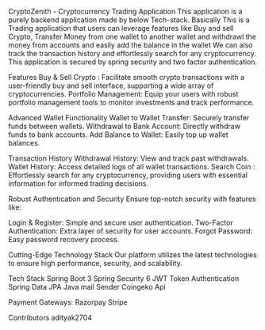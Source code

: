 CryptoZenith - Cryptocurrency Trading Application
This application is a purely backend application made by below Tech-stack. Basically This is a Trading application that users can leverage features like Buy and sell Crypto, Transfer Money from one wallet to another wallet and withdrawl the money from accounts and easily add the balance in the wallet
We can also track the transaction history and effortlessly search for any cryptocurrency. This application is secured by spring security and two factor authentication.

Features
Buy & Sell Crypto : Facilitate smooth crypto transactions with a user-friendly buy and sell interface, supporting a wide array of cryptocurrencies.
Portfolio Management: Equip your users with robust portfolio management tools to monitor investments and track performance.

Advanced Wallet Functionality
Wallet to Wallet Transfer: Securely transfer funds between wallets.
Withdrawal to Bank Account: Directly withdraw funds to bank accounts.
Add Balance to Wallet: Easily top up wallet balances.

Transaction History
Withdrawal History: View and track past withdrawals.
Wallet History: Access detailed logs of all wallet transactions.
Search Coin : Effortlessly search for any cryptocurrency, providing users with essential information for informed trading decisions.

Robust Authentication and Security
Ensure top-notch security with features like:

Login & Register: Simple and secure user authentication.
Two-Factor Authentication: Extra layer of security for user accounts.
Forgot Password: Easy password recovery process.

Cutting-Edge Technology Stack
Our platform utilizes the latest technologies to ensure high performance, security, and scalability.

Tech Stack
Spring Boot 3
Spring Security 6
JWT Token Authentication
Spring Data JPA
Java mail Sender
Coingeko Api

Payment Gateways:
Razorpay
Stripe


Contributors
adityak2704
